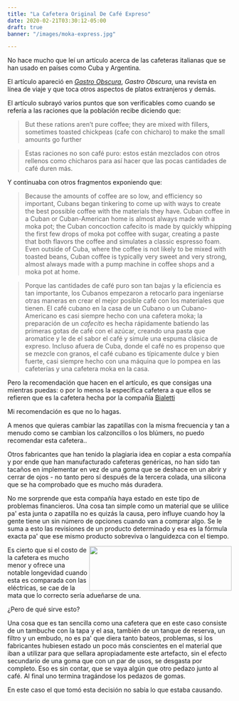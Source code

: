 ```yaml
---
title: "La Cafetera Original De Café Expreso"
date: 2020-02-21T03:30:12-05:00
draft: true
banner: "/images/moka-express.jpg"

---
```


No hace mucho que leí un artículo acerca de las cafeteras italianas que se han usado en países como Cuba y Argentina.

El artículo apareció en <a href="https://en.wikipedia.org/wiki/Atlas _Obscura" target="_blank">*Gastro Obscura*</a>, *Gastro Obscura*, una revista en línea de viaje y  que toca otros aspectos de platos extranjeros y demás.

El artículo subrayó varios puntos que son verificables como cuando se refería a las raciones que la población recibe diciendo que:

> But these rations aren’t pure coffee; they are mixed with fillers, sometimes toasted chickpeas (cafe con chicharo) to make the small amounts go further


> Estas raciones no son café puro: estos están mezclados con otros rellenos como chicharos para así hacer que las pocas cantidades de café duren más.

Y continuaba con otros fragmentos exponiendo que:

> Because the amounts of coffee are so low, and efficiency so important, Cubans began tinkering to come up with ways to create the best possible coffee with the materials they have. Cuban coffee in a Cuban or Cuban-American home is almost always made with a moka pot; the Cuban concoction cafecito is made by quickly whipping the first few drops of moka pot coffee with sugar, creating a paste that both flavors the coffee and simulates a classic espresso foam. Even outside of Cuba, where the coffee is not likely to be mixed with toasted beans, Cuban coffee is typically very sweet and very strong, almost always made with a pump machine in coffee shops and a moka pot at home.

> Porque las cantidades de café puro son tan bajas y la eficiencia es tan importante, los Cubanos empezaron a retocarlo para ingeniarse otras maneras en crear el mejor posible café con los materiales que tienen. El café cubano en la casa de un Cubano o un Cubano-Americano es casi siempre hecho con una cafetera moka; la preparación de un _cafecito_ es hecha rápidamente batiendo las primeras gotas de café con el azúcar, creando una pasta que aromatice y le de el sabor el café y simule una espuma clásica de expreso. Incluso afuera de Cuba, donde el café no es propenso que se mezcle con granos, el café cubano es típicamente dulce y bien fuerte, casi siempre hecho con una máquina que lo pompea en las cafeterías y una cafetera moka en la casa.

Pero la recomendación que hacen en el artículo, es que consigas una mientras puedas: o por lo menos la específica cafetera a que ellos se refieren que es la cafetera hecha por la compañía <a href="https://es.wikipedia.org/wiki/Bialetti" target="_blank">Bialetti</a>

Mi recomendación es que no lo hagas.

A menos que quieras cambiar las zapatillas con la misma frecuencia y tan a menudo como se cambian los calzoncillos o los  blúmers, no puedo recomendar esta cafetera..

Otros fabricantes que han tenido la plagiaria idea en copiar a esta compañía y por ende que han manufacturado cafeteras genéricas, no han sido tan tacaños en implementar en vez de una goma que se deshace en un abrir y cerrar de ojos - no tanto pero sí después de la tercera colada, una silicona que se ha comprobado que es mucho más duradera.  

No me sorprende que esta compañía haya estado en este tipo de problemas financieros. Una cosa tan simple como un material que se ulilice pa' esta junta o zapatilla no es quizás la causa, pero influye cuando hoy la gente tiene un sin número de opciones cuando van a comprar algo. Se le suma a esto las revisiones de un producto determinado y esa es la fórmula exacta pa' que ese mismo producto sobreviva o languidezca con el tiempo. 

<img align="right" src="/images/partes-de-una-cafetera-italiana-bialetti-min.jpg" height="100px" width="320px"/>

Es cierto que si el costo de la cafetera es mucho menor y ofrece una notable  longevidad cuando  esta es  comparada con las eléctricas, se cae de la mata  que lo correcto sería adueñarse de una. 

¿Pero de qué sirve esto? 

Una cosa que es tan sencilla como una cafetera que en este caso consiste de un tambuche con la tapa y el asa, también de un tanque de reserva, un filtro y un embudo, no es pa' que diera tanto bateos, problemas, si los fabricantes hubiesen estado un poco más conscientes en el material que iban a utilizar para que sellara apropiadamente este artefacto, sin el efecto secundario de una goma que con un par de usos, se desgasta por completo. Eso es sin contar, que se vaya algún que otro pedazo junto al café. Al final uno termina tragándose los pedazos de gomas.

En este caso el que tomó esta decisión no sabía lo que estaba causando. 



